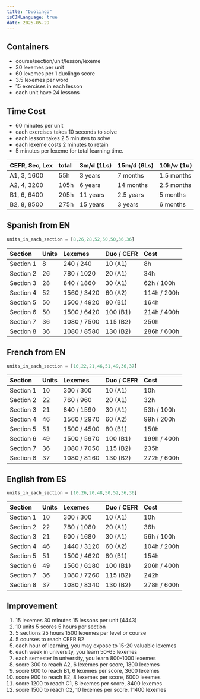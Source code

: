 ```yaml
---
title: "Duolingo"
isCJKLanguage: true
date: 2025-05-29
---
```



<style>
table {
  overflow-x: auto;
  white-space: nowrap;
}
</style>

## Containers

- course/section/unit/lesson/lexeme
- 30 lexemes per unit
- 60 lexemes per 1 duolingo score
- 3.5 lexemes per word
- 15 exercises in each lesson
- each unit have 24 lessons

## Time Cost 

- 60 minutes per unit
- each exercises takes 10 seconds to solve
- each lesson takes 2.5 minutes to solve
- each lexeme costs 2 minutes to retain
- 5 minutes per lexeme for total learning time.

| CEFR, Sec, Lex    | total  |3m/d (1Ls)     | 15m/d (6Ls)     | 10h/w (1u)          | 50h/w (7u)    |
|:------------------|:-------|:------------|:------------------|:---------------|:--------|
| A1, 3, 1600       | 55h    |  3 years    |7 months           |  1.5 months    | 1 week    |
| A2, 4, 3200       | 105h   |  6 years    |14 months          |  2.5 months    | 2 weeks    |
| B1, 6, 6400       | 205h   |  11 years   |2.5 years         |  5 months    | 1 month    |
| B2, 8, 8500       | 275h   |  15 years   |3 years            |  6 months    | 1.5 months    |

## Spanish from EN

```python
units_in_each_section = [8,26,28,52,50,50,36,36]
```

| Section    | Units  | Lexemes             | Duo / CEFR     | Cost    |
|:-----------|:-------|:------------------|:---------------|:--------|
| Section 1  | 8      |  240 / 240        |  10 (A1)       | 8h    |
| Section 2  | 26      |  780 / 1020      |  20 (A1)       | 34h    |
| Section 3  | 28      |  840 / 1860      |  30 (A1)       | 62h / 100h   |
| Section 4  | 52      |  1560 / 3420     |  60 (A2)       | 114h / 200h   |
| Section 5  | 50      |  1500 / 4920     |  80 (B1)       | 164h    |
| Section 6  | 50      |  1500 / 6420     |  100 (B1)      | 214h / 400h    |
| Section 7  | 36      |  1080 / 7500     |  115 (B2)      | 250h    |
| Section 8  | 36      |  1080 / 8580     |  130 (B2)      | 286h / 600h   |


## French from EN

```python
units_in_each_section = [10,22,21,46,51,49,36,37]
```
|Section     | Units  | Lexemes             | Duo / CEFR     | Cost    |
|:-----------|:-------|:------------------|:---------------|:--------|
| Section 1  | 10     |  300 / 300        |  10 (A1)       | 10h    |
| Section 2  | 22     |  760 / 960       |  20 (A1)       | 32h    |
| Section 3  | 21     |  840 / 1590      |  30 (A1)       | 53h / 100h   |
| Section 4  | 46     |  1560 / 2970     |  60 (A2)       | 99h / 200h   |
| Section 5  | 51     |  1500 / 4500     |  80 (B1)       | 150h    |
| Section 6  | 49     |  1500 / 5970     |  100 (B1)      | 199h / 400h    |
| Section 7  | 36     |  1080 / 7050     |  115 (B2)      | 235h    |
| Section 8  | 37     |  1080 / 8160     |  130 (B2)      | 272h / 600h   |

## English from ES

```python
units_in_each_section = [10,26,20,48,50,52,36,36]
```
|Section     | Units  | Lexemes             | Duo / CEFR     | Cost    |
|:-----------|:-------|:------------------|:---------------|:--------|
| Section 1  | 10     |  300 / 300        |  10 (A1)       | 10h    |
| Section 2  | 22     |  780 / 1080       |  20 (A1)       | 36h    |
| Section 3  | 21     |  600 / 1680      |  30 (A1)       | 56h / 100h   |
| Section 4  | 46     |  1440 / 3120     |  60 (A2)       | 104h / 200h   |
| Section 5  | 51     |  1500 / 4620     |  80 (B1)       | 154h    |
| Section 6  | 49     |  1560 / 6180     |  100 (B1)      | 206h / 400h    |
| Section 7  | 36     |  1080 / 7260     |  115 (B2)      | 242h    |
| Section 8  | 37     |  1080 / 8340     |  130 (B2)      | 278h / 600h   |

## Improvement

1. 15 lexemes 30 minutes 15 lessons per unit (4443)
1. 10 units 5 scores 5 hours per section
1. 5 sections 25 hours 1500 lexemes per level or course
1. 5 courses to reach CEFR B2
1. each hour of learning, you may expose to 15-20 valuable lexemes
1. each week in university, you learn 50-65 lexemes
1. each semester in university, you learn 800-1000 lexemes
1. score 300 to reach A2, 6 lexemes per score, 1800 lexemes
1. score 600 to reach B1, 6 lexemes per score, 3600 lexemes
1. score 900 to reach B2, 8 lexemes per score, 6000 lexemes
1. score 1200 to reach C1, 8 lexemes per score, 8400 lexemes
1. score 1500 to reach C2, 10 lexemes per score, 11400 lexemes